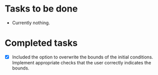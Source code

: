 # Tasks to be done
- Currently nothing.

# Completed tasks
- [x] Included the option to overwrite the bounds of the initial conditions. Implement appropriate checks that the user correctly indicates the bounds.